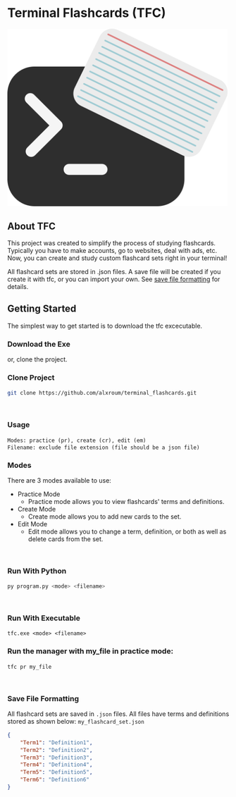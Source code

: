 # <b>Terminal Flashcards (TFC)</b>

<img src="graphics/icon.png" alt="terminal flashcards logo" width="500" title="terminal flashcards logo"> 

<br>

## <b>About TFC</b>
This project was created to simplify the process of studying flashcards. Typically you have to make accounts, go to websites, deal with ads, etc. Now, you can create and study custom flashcard sets right in your terminal!

All flashcard sets are stored in .json files. A save file will be created if you create it with tfc, or you can import your own. See [save file formatting](#file_formatting) for details.
<br>

## <b>Getting Started</b>

The simplest way to get started is to download the tfc excecutable.

### <b>Download the Exe</b>

or, clone the project.

### <b>Clone Project</b>
```sh
git clone https://github.com/alxroum/terminal_flashcards.git
```
<br>

### <b>Usage</b>
```
Modes: practice (pr), create (cr), edit (em)
Filename: exclude file extension (file should be a json file)
```
### <b>Modes</b>

There are 3 modes available to use:
- Practice Mode
    - Practice mode allows you to view flashcards' terms and definitions.
- Create Mode
    - Create mode allows you to add new cards to the set.
- Edit Mode
    - Edit mode allows you to change a term, definition, or both as well as delete cards from the set.

<br>

### <b>Run With Python</b>
```sh
py program.py <mode> <filename>
``` 
<br>

### <b>Run With Executable</b>
```
tfc.exe <mode> <filename>
```
### <b>Run the manager with my_file in practice mode:</b>
```sh
tfc pr my_file
```

<br>

<a name="file_formatting"></a>
### <b>Save File Formatting</b>

All flashcard sets are saved in ```.json``` files. All files have terms and definitions stored as shown below:
```my_flashcard_set.json```
``` json
{
    "Term1": "Definition1",
    "Term2": "Definition2",
    "Term3": "Definition3",
    "Term4": "Definition4",
    "Term5": "Definition5",
    "Term6": "Definition6"
}
```
<br>
